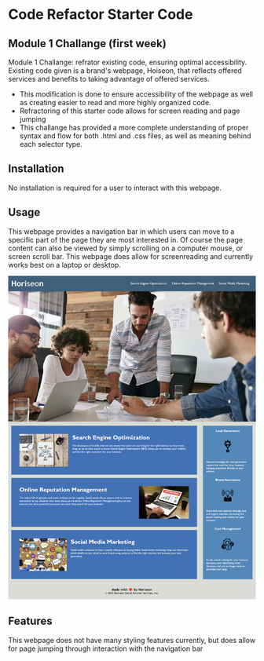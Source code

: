 # Code Refactor Starter Code

## Module 1 Challange (first week)

Module 1 Challange: refrator existing code, ensuring optimal accessibility. Existing code given is a brand's webpage, Hoiseon, that reflects offered services and benefits to taking advantage of offered services. 

- This modification is done to ensure accessibility of the webpage as well as creating easier to read and more highly organized code.
- Refractoring of this starter code allows for screen reading and page jumping
- This challange has provided a more complete understanding of proper syntax and flow for both .html and .css files, as well as meaning behind each selector type.

## Installation

No installation is required for a user to interact with this webpage. 

## Usage

This webpage provides a navigation bar in which users can move to a specific part of the page they are most interested in. Of course the page content can also be viewed by simply scrolling on a computer mouse, or screen scroll bar. This webpage does allow for screenreading and currently works best on a laptop or desktop.

![alt text](/assets/images/display.png)

## Features

This webpage does not have many styling features currently, but does allow for page jumping through interaction with the navigation bar